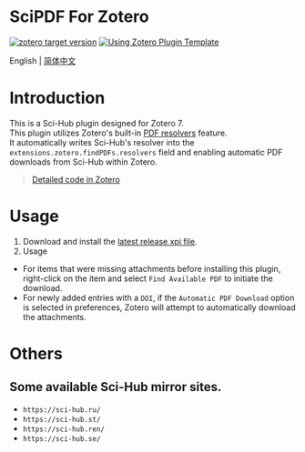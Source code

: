 # SciPDF For Zotero

[![zotero target version](https://img.shields.io/badge/Zotero-7-green?style=flat-square&logo=zotero&logoColor=CC2936)](https://www.zotero.org)
[![Using Zotero Plugin Template](https://img.shields.io/badge/Using-Zotero%20Plugin%20Template-blue?style=flat-square&logo=github)](https://github.com/windingwind/zotero-plugin-template)

English | [简体中文](doc/README-zhCN.md)


# Introduction
This is a Sci-Hub plugin designed for Zotero 7.  
This plugin utilizes Zotero's built-in [PDF resolvers](https://www.zotero.org/support/kb/custom_pdf_resolvers) feature.  
It automatically writes Sci-Hub's resolver into the `extensions.zotero.findPDFs.resolvers` field and enabling automatic PDF downloads from Sci-Hub within Zotero.

> [Detailed code in Zotero](https://github.com/zotero/zotero/blob/5536f8d2bd08ddac9074b9df05b7d205273835e7/chrome/content/zotero/xpcom/attachments.js#L1350)


# Usage
1. Download and install the [latest release xpi file](https://github.com/syt2/zotero-scipdf/releases/latest/download/zotero-scipdf.xpi).
2. Usage
  - For items that were missing attachments before installing this plugin, right-click on the item and select `Find Available PDF` to initiate the download.
  - For newly added entries with a `DOI`, if the `Automatic PDF Download` option is selected in preferences, Zotero will attempt to automatically download the attachments.

# Others
## Some available Sci-Hub mirror sites.
- `https://sci-hub.ru/`
- `https://sci-hub.st/`
- `https://sci-hub.ren/`
- `https://sci-hub.se/`

